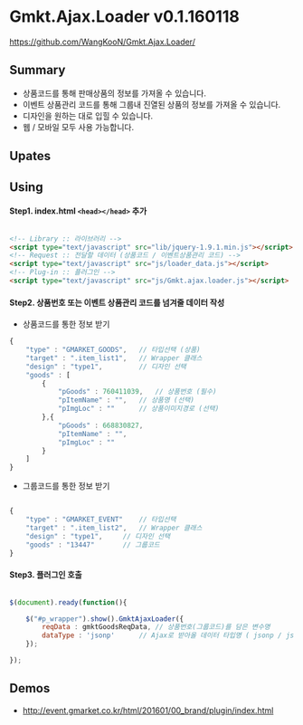 # Gmkt.Ajax.Loader v0.1.160118
https://github.com/WangKooN/Gmkt.Ajax.Loader/

## Summary
- 상품코드를 통해 판매상품의 정보를 가져올 수 있습니다.
- 이벤트 상품관리 코드를 통해 그룹내 진열된 상품의 정보를 가져올 수 있습니다.
- 디자인을 원하는 대로 입힐 수 있습니다.
- 웹 / 모바일 모두 사용 가능합니다.

## Upates

## Using


#### Step1. index.html `<head></head>` 추가
```html

<!-- Library :: 라이브러리 -->
<script type="text/javascript" src="lib/jquery-1.9.1.min.js"></script>
<!-- Request :: 전달할 데이터 (상품코드 / 이벤트상품관리 코드) -->
<script type="text/javascript" src="js/loader_data.js"></script>
<!-- Plug-in :: 플러그인 -->
<script type="text/javascript" src="js/Gmkt.ajax.loader.js"></script>

```


#### Step2. 상품번호 또는 이벤트 상품관리 코드를 넘겨줄 데이터 작성
- 상품코드를 통한 정보 받기
```javascript
{
	"type" : "GMARKET_GOODS",	// 타입선택 (상품)
	"target" : ".item_list1",	// Wrapper 클래스
	"design" : "type1", 		// 디자인 선택
	"goods" : [
		{
			"pGoods" : 760411039,	// 상품번호 (필수)
			"pItemName" : "",	// 상품명 (선택)
			"pImgLoc" : ""		// 상품이미지경로 (선택)
		},{
			"pGoods" : 668830827,
			"pItemName" : "",
			"pImgLoc" : ""
		}
	]
}

```

- 그룹코드를 통한 정보 받기
```javascript

{
	"type" : "GMARKET_EVENT"	// 타입선택
	"target" : ".item_list2",	// Wrapper 클래스
	"design" : "type1",		// 디자인 선택
	"goods" : "13447"		// 그룹코드
}

```

#### Step3. 플러그인 호출
```javascript

$(document).ready(function(){

	$("#p_wrapper").show().GmktAjaxLoader({
		reqData : gmktGoodsReqData,	// 상품번호(그룹코드)를 담은 변수명
		dataType : 'jsonp'		// Ajax로 받아올 데이터 타입명 ( jsonp / json / xml )
	});	

});

```

## Demos

- http://event.gmarket.co.kr/html/201601/00_brand/plugin/index.html


